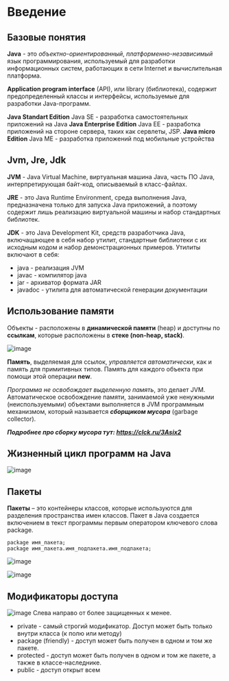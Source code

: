 # Введение

## Базовые понятия
**Java** - это *объектно-ориентированный*, *платформенно-независимый* язык программирования,
используемый для разработки информационных систем, работающих в сети Internet и вычислительная платформа.

**Application program interface** (API), или library (библиотека), содержит предопределенный классы и
интерфейсы, используемые для разработки Java-программ.

**Java Standart Edition** Java SE - разработка самостоятельных приложений на Java
**Java Enterprise Edition** Java EE - разработка приложений на стороне сервера, таких как сервлеты, JSP.
**Java micro Edition** Java ME - разработка приложений под мобильные устройства

## Jvm, Jre, Jdk
**JVM** - Java Virtual Machine, виртуальная машина Java, часть ПО Java, интерпретирующая байт-код, описываемый в класс-файлах.

**JRE** - это Java Runtime Environment, среда выполнения Java, предназначена только для запуска Java приложений, а поэтому содержит
лишь реализацию виртуальной машины и набор стандартных библиотек.

**JDK** - это Java Development Kit, средств разработчика Java, включащающее в себя набор утилит, стандартные библиотеки с их
исходным кодом и набор демонстрационных примеров. 
Утилиты включают в себя:
* java - реализация JVM
* javac - компилятор java
* jar - архиватор формата JAR
* javadoc - утилита для автоматической генерации документации

## Использование памяти
Объекты - расположены в **динамической памяти** (heap) и доступны по **ссылкам**, которые
расположены в **стеке (non-heap, stack)**.

![image](https://github.com/Jahimees/Java-Cheat-Sheet/assets/36009821/088aa06d-b840-4d03-9a06-537cecc32348)

**Память**, выделяемая для ссылок, *управляется автоматически*, как и память для
примитивных типов. Память для каждого объекта при помощи этой операции **new**.

*Программа не освобождает выделенную память*, это делает JVM. Автоматическое
освобождение памяти, занимаемой уже ненужными (неиспользуемыми) объектами
выполняется в JVM программным механизмом, который называется ***сборщиком мусора*** (garbage collector).

***Подробнее про сборку мусора тут: https://clck.ru/3Asix2***

## Жизненный цикл программ на Java
![image](https://github.com/Jahimees/Java-Cheat-Sheet/assets/36009821/89163040-cf23-4bf8-a322-a9e7376d8991)

## Пакеты

**Пакеты** – это контейнеры классов, которые используются для разделения
пространства имен классов.
Пакет в Java создается включением в текст программы первым оператором
ключевого слова package.

    package имя_пакета;
    package имя_пакета.имя_подпакета.имя_подпакета;

![image](https://github.com/Jahimees/Java-Cheat-Sheet/assets/36009821/3147e250-8dac-4181-bfbf-7f609b59e3ca)

![image](https://github.com/Jahimees/Java-Cheat-Sheet/assets/36009821/4f02583e-0a22-4a9e-855a-e91533683d35)

## Модификаторы доступа

![image](https://github.com/Jahimees/Java-Cheat-Sheet/assets/36009821/b9513e20-27ac-4428-928f-aefbfef52824)
Слева направо от более защищенных к менее.
* private - самый строгий модификатор. Доступ может быть только внутри класса (к полю или методу)
* package (friendly) - доступ может быть получен в одном и том же пакете.
* protected - доступ может быть получен в одном и том же пакете, а также в классе-наследнике.
* public - доступ открыт всем

